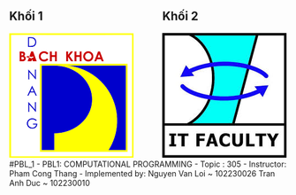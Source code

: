 <div style="width: 45%; float: left; margin-right: 5%;" id="block1">
    <h2>Khối 1</h2>
    <img src="./src/dutlogo.png" alt="bkdn" style="max-width: 100%; height: auto;">
</div>

<!-- Khối 2 -->
<div style="width: 45%; float: left; margin-left: 5%;" id="block2">
    <h2>Khối 2</h2>
    <img src="./src/itfaculty.jpg" alt="itFaculty" style="max-width: 100%; height: auto;">
</div>
#PBL_1
- PBL1: COMPUTATIONAL PROGRAMMING
- Topic : 305
- Instructor: Pham Cong Thang
- Implemented by: Nguyen Van Loi ~ 102230026
                 Tran Anh Duc ~ 102230010
